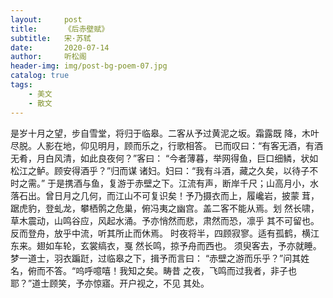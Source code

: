 ```yaml
---
layout:     post
title:      《后赤壁赋》
subtitle:   宋·苏轼
date:       2020-07-14
author:     听松阁
header-img: img/post-bg-poem-07.jpg
catalog: true
tags:
    - 美文
    - 散文
---
```


   是岁十月之望，步自雪堂，将归于临皋。二客从予过黄泥之坂。霜露既
降，木叶尽脱。人影在地，仰见明月，顾而乐之，行歌相答。
     已而叹曰：“有客无酒，有酒无肴，月白风清，如此良夜何？”客曰：
“今者薄暮，举网得鱼，巨口细鳞，状如松江之鲈。顾安得酒乎？”归而谋
诸妇。妇曰：“我有斗酒，藏之久矣，以待子不时之需。”
     于是携酒与鱼，复游于赤壁之下。江流有声，断岸千尺；山高月小，水
落石出。曾日月之几何，而江山不可复识矣！予乃摄衣而上，履巉岩，披蒙
茸，踞虎豹，登虬龙，攀栖鹘之危巢，俯冯夷之幽宫。盖二客不能从焉。划
然长啸，草木震动，山鸣谷应，风起水涌。予亦悄然而悲，肃然而恐，凛乎
其不可留也。反而登舟，放乎中流，听其所止而休焉。
     时夜将半，四顾寂寥。适有孤鹤，横江东来。翅如车轮，玄裳缟衣，戛
然长鸣，掠予舟而西也。
     须臾客去，予亦就睡。梦一道士，羽衣蹁跹，过临皋之下，揖予而言曰：
“赤壁之游而乐乎？”问其姓名，俯而不答。“呜呼噫嘻！我知之矣。畴昔
之夜，飞鸣而过我者，非子也耶？”道士顾笑，予亦惊寤。开户视之，不见
其处。
